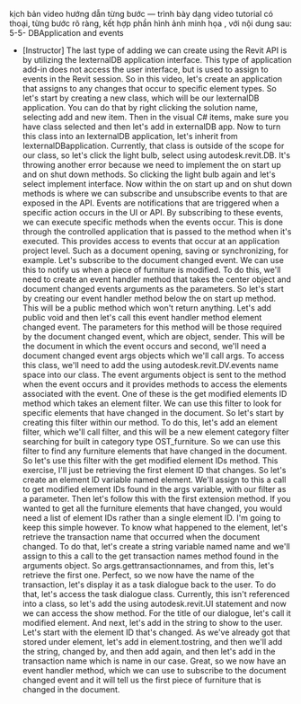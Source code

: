 kịch bản video hướng dẫn từng bước — trình bày dạng video tutorial có thoại, từng bước rõ ràng, kết hợp phần hình ảnh minh họa , với nội dung sau: 
5-5-
DBApplication and events
- [Instructor] The last type of adding we can create using the Revit API is by utilizing the IexternalDB application interface. This type of application add-in does not access the user interface, but is used to assign to events in the Revit session. So in this video, let's create an application that assigns to any changes that occur to specific element types. So let's start by creating a new class, which will be our IexternalDB application. You can do that by right clicking the solution name, selecting add and new item. Then in the visual C# items, make sure you have class selected and then let's add in externalDB app. Now to turn this class into an IexternalDB application, let's inherit from IexternalDBapplication. Currently, that class is outside of the scope for our class, so let's click the light bulb, select using autodesk.revit.DB. It's throwing another error because we need to implement the on start up and on shut down methods. So clicking the light bulb again and let's select implement interface. Now within the on start up and on shut down methods is where we can subscribe and unsubscribe events to that are exposed in the API. Events are notifications that are triggered when a specific action occurs in the UI or API. By subscribing to these events, we can execute specific methods when the events occur. This is done through the controlled application that is passed to the method when it's executed. This provides access to events that occur at an application project level. Such as a document opening, saving or synchronizing, for example. Let's subscribe to the document changed event. We can use this to notify us when a piece of furniture is modified. To do this, we'll need to create an event handler method that takes the center object and document changed events arguments as the parameters. So let's start by creating our event handler method below the on start up method. This will be a public method which won't return anything. Let's add public void and then let's call this event handler method element changed event. The parameters for this method will be those required by the document changed event, which are object, sender. This will be the document in which the event occurs and second, we'll need a document changed event args objects which we'll call args. To access this class, we'll need to add the using autodesk.revit.DV.events name space into our class. The event arguments object is sent to the method when the event occurs and it provides methods to access the elements associated with the event. One of these is the get modified elements ID method which takes an element filter. We can use this filter to look for specific elements that have changed in the document. So let's start by creating this filter within our method. To do this, let's add an element filter, which we'll call filter, and this will be a new element category filter searching for built in category type OST_furniture. So we can use this filter to find any furniture elements that have changed in the document. So let's use this filter with the get modified element IDs method. This exercise, I'll just be retrieving the first element ID that changes. So let's create an element ID variable named element. We'll assign to this a call to get modified element IDs found in the args variable, with our filter as a parameter. Then let's follow this with the first extension method. If you wanted to get all the furniture elements that have changed, you would need a list of element IDs rather than a single element ID. I'm going to keep this simple however. To know what happened to the element, let's retrieve the transaction name that occurred when the document changed. To do that, let's create a string variable named name and we'll assign to this a call to the get transaction names method found in the arguments object. So args.gettransactionnames, and from this, let's retrieve the first one. Perfect, so we now have the name of the transaction, let's display it as a task dialogue back to the user. To do that, let's access the task dialogue class. Currently, this isn't referenced into a class, so let's add the using autodesk.revit.UI statement and now we can access the show method. For the title of our dialogue, let's call it modified element. And next, let's add in the string to show to the user. Let's start with the element ID that's changed. As we've already got that stored under element, let's add in element.tostring, and then we'll add the string, changed by, and then add again, and then let's add in the transaction name which is name in our case. Great, so we now have an event handler method, which we can use to subscribe to the document changed event and it will tell us the first piece of furniture that is changed in the document.